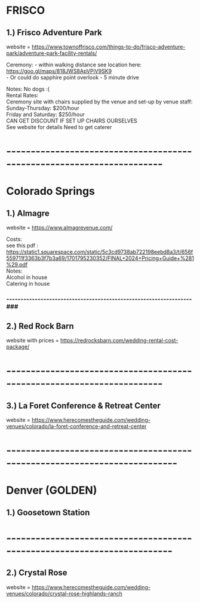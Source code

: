 


# FRISCO #

## 1.) Frisco Adventure Park ## 
website =  https://www.townoffrisco.com/things-to-do/frisco-adventure-park/adventure-park-facility-rentals/

Ceremony:
    - within walking distance see location here: https://goo.gl/maps/818JWS8ApVPjV9SK9    \
    - Or could do sapphire point overlook - 5 minute drive


Notes: 
No dogs :( \
Rental Rates: \
Ceremony site with chairs supplied by the venue and set-up by venue staff: \
Sunday-Thursday: $200/hour \
Friday and Saturday: $250/hour \
CAN GET DISCOUNT IF SET UP CHAIRS OURSELVES \
See website for details
Need to get caterer
# ---------------------------------------------------------------------- #

# Colorado Springs #
## 1.) Almagre ##

website = https://www.almagrevenue.com/    <br>

Costs:  <br>
see this pdf : https://static1.squarespace.com/static/5c3cd9738ab722198eebd8a3/t/656f559711f3363b3f7b3a69/1701795230352/FINAL+2024+Pricing+Guide+%281%29.pdf    <br>
Notes:    <br>
Alcohol in house <br>
Catering in house

### -----------------------------------------------------------------###

## 2.) Red Rock Barn ##
website with prices = https://redrocksbarn.com/wedding-rental-cost-package/

# ---------------------------------------------------------------------- #

## 3.) La Foret Conference & Retreat Center
website = https://www.herecomestheguide.com/wedding-venues/colorado/la-foret-conference-and-retreat-center
# ------------------------------------------------------------------------- #

# Denver (GOLDEN) #
## 1.) Goosetown Station ##


# ------------------------------------------------------------------------
## 2.) Crystal Rose  ##
website = https://www.herecomestheguide.com/wedding-venues/colorado/crystal-rose-highlands-ranch  <br>




